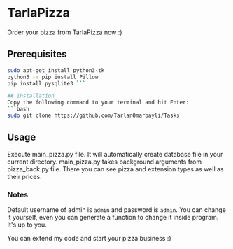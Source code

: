# TarlaPizza
Order your pizza from TarlaPizza now :)

## Prerequisites
```bash
sudo apt-get install python3-tk
python3 -m pip install Pillow
pip install pysqlite3 ```

## Installation
Copy the following command to your terminal and hit Enter:
```bash
sudo git clone https://github.com/TarlanOmarbayli/Tasks
```
## Usage
Execute main_pizza.py file. It will automatically create database file in your current directory. main_pizza.py takes background arguments from pizza_back.py file. There you can see pizza and extension types as well as their prices. 

### Notes
Default username of admin is ```admin``` and password is ```admin```. You can change it yourself, even you can generate a function to change it inside program. It's up to you. 

You can extend my code and start your pizza business :)
